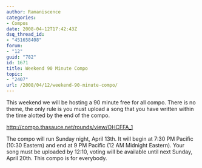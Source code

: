 ```yaml
---
author: Ramaniscence
categories:
- Compos
date: 2008-04-12T17:42:43Z
dsq_thread_id:
- "451658408"
forum:
- "12"
guid: "782"
id: 1671
title: Weekend 90 Minute Compo
topic:
- "2407"
url: /2008/04/12/weekend-90-minute-compo/
---
```


This weekend we will be hosting a 90 minute free for all compo. There is no theme, the only rule is you must upload a song that you have written within the time alotted by the end of the compo.

<http://compo.thasauce.net/rounds/view/OHCFFA_1>

The compo will run Sunday night, April 13th. It will begin at 7:30 PM Pacific (10:30 Eastern) and end at 9 PM Pacific (12 AM Midnight Eastern). Your song must be uploaded by 12:10, voting will be available until next Sunday, April 20th. This compo is for everybody.